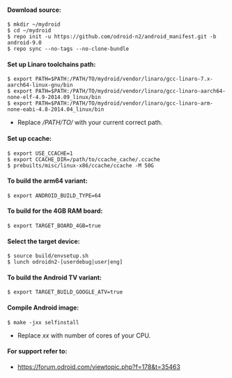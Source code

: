 #### __Download source:__

```
$ mkdir ~/mydroid
$ cd ~/mydroid
$ repo init -u https://github.com/odroid-n2/android_manifest.git -b android-9.0
$ repo sync --no-tags --no-clone-bundle
```

#### __Set up Linaro toolchains path:__

```
$ export PATH=$PATH:/PATH/TO/mydroid/vendor/linaro/gcc-linaro-7.x-aarch64-linux-gnu/bin
$ export PATH=$PATH:/PATH/TO/mydroid/vendor/linaro/gcc-linaro-aarch64-none-elf-4.9-2014.09_linux/bin
$ export PATH=$PATH:/PATH/TO/mydroid/vendor/linaro/gcc-linaro-arm-none-eabi-4.8-2014.04_linux/bin
```
+ Replace */PATH/TO/* with your current correct path.

#### __Set up ccache:__

```
$ export USE_CCACHE=1
$ export CCACHE_DIR=/path/to/ccache_cache/.ccache
$ prebuilts/misc/linux-x86/ccache/ccache -M 50G
```

#### __To build the arm64 variant:__

```
$ export ANDROID_BUILD_TYPE=64
```

#### __To build for the 4GB RAM board:__

```
$ export TARGET_BOARD_4GB=true
```

#### __Select the target device:__

```
$ source build/envsetup.sh
$ lunch odroidn2-[userdebug|user|eng]
```

#### __To build the Android TV variant:__

```
$ export TARGET_BUILD_GOOGLE_ATV=true
```

#### __Compile Android image:__

```
$ make -jxx selfinstall
```
+ Replace *xx* with number of cores of your CPU.

#### __For support refer to:__
+ https://forum.odroid.com/viewtopic.php?f=178&t=35463
